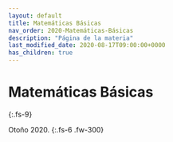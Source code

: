 ```yaml
---
layout: default
title: Matemáticas Básicas
nav_order: 2020-Matemáticas-Básicas
description: "Página de la materia"
last_modified_date: 2020-08-17T09:00:00+0000
has_children: true
---
```


# Matemáticas&nbsp;<span class="deg-sitio deg-sitio-texto">Básicas</span>
{:.fs-9}

Otoño 2020.
{:.fs-6 .fw-300}
